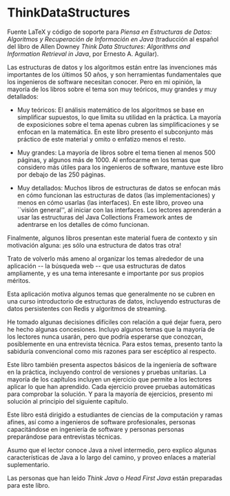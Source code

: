 # ThinkDataStructures

Fuente LaTeX y código de soporte para *Piensa en Estructuras de Datos: Algoritmos y Recuperación de Información en Java* (traducción al español del libro de Allen Downey *Think Data Structures: Algorithms and Information Retrieval in Java*, por Ernesto A. Aguilar).

Las estructuras de datos y los algoritmos están entre las invenciones más importantes
de los últimos 50 años, y son herramientas fundamentales que los ingenieros de
software necesitan conocer. Pero en mi opinión, la mayoría de los libros sobre
el tema son muy teóricos, muy grandes y muy detallados:

* Muy teóricos:  El análisis matemático de los algoritmos se base en
simplificar supuestos, lo que limita su utilidad en la práctica.
La mayoría de exposiciones sobre el tema apenas cubren las simplificaciones y
se enfocan en la matemática. En este libro presento el subconjunto más práctico
de este material y omito o enfatizo menos el resto.

* Muy grandes: La mayoría de libros sobre el tema tienen al menos 500 páginas,
y algunos más de 1000. Al enfocarme en los temas que considero más útiles
para los ingenieros de software, mantuve este libro por debajo de las 250 páginas.

* Muy detallados: Muchos libros de estructuras de datos se enfocan más 
en cómo funcionan las estructuras de datos (las implementaciones) y menos
en cómo usarlas (las interfaces). En este libro, proveo una ``visión general'',
al iniciar con las interfaces. Los lectores aprenderán a usar las estructuras del
Java Collections Framework antes de adentrarse en los detalles de cómo funcionan.

Finalmente, algunos libros presentan este material fuera de contexto y sin
motivación alguna: ¡es sólo una estructura de datos tras otra!

Trato de volverlo más ameno al organizar los temas alrededor de una
aplicación -- la búsqueda web -- que usa estructuras de datos
ampliamente, y es una tema interesante e importante por sus propios méritos.

Esta aplicación motiva algunos temas que generalmente no se cubren
en una curso introductorio de estructuras de datos, incluyendo estructuras
de datos persistentes con Redis y algoritmos de streaming.

He tomado algunas decisiones difíciles con relación a qué dejar fuera,
pero he hecho algunas concesiones. Incluyo algunos temas que la
mayoría de los lectores nunca usarán, pero que podría esperarse
que conozcan, posiblemente en una entrevista técnica. Para estos
temas, presento tanto la sabiduría convencional como mis razones
para ser escéptico al respecto.

Este libro también presenta aspectos básicos de la ingeniería de software
en la práctica, incluyendo control de versiones y pruebas unitarias. La mayoría
de los capítulos incluyen un ejercicio que permite a los lectores aplicar lo
que han aprendido. Cada ejercicio provee pruebas automáticas para comprobar
la solución. Y para la mayoría de ejercicios, presento mi solución al principio
del siguiente capítulo.

Este libro está dirigido a estudiantes de ciencias de la computación
y ramas afines, así como a ingenieros de software profesionales,
personas capacitándose en ingeniería de software y personas
personas preparándose para entrevistas técnicas.

Asumo que el lector conoce Java a nivel intermedio, pero explico
algunas características de Java a lo largo del camino, y proveo
enlaces a material suplementario.

Las personas que han leído *Think Java* o *Head First
Java* están preparadas para este libro.

